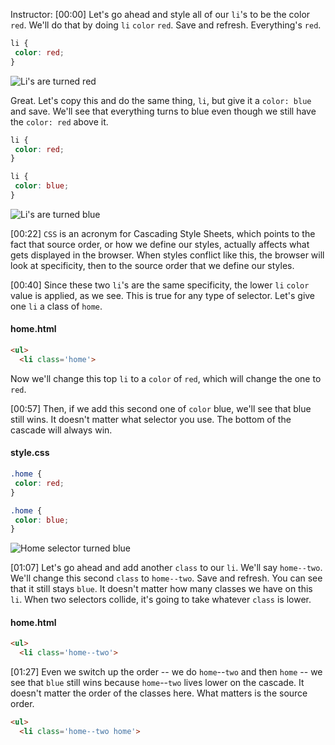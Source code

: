 Instructor: [00:00] Let's go ahead and style all of our `li`'s to be the color `red`. We'll do that by doing `li` `color` `red`. Save and refresh. Everything's `red`. 

```css
li {
 color: red;   
}
```
![Li's are turned red](https://res.cloudinary.com/dg3gyk0gu/image/upload/v1550792074/transcript-images/elements-using-the-cascade-li_s-turned-red.jpg)

Great. Let's copy this and do the same thing, `li`, but give it a `color: blue` and save. We'll see that everything turns to blue even though we still have the `color: red` above it.

```css
li {
 color: red;   
}

li {
 color: blue;   
}
```
![Li's are turned blue](https://res.cloudinary.com/dg3gyk0gu/image/upload/v1550792076/transcript-images/elements-using-the-cascade-Li_s-turned-blue.jpg)

[00:22] `CSS` is an acronym for Cascading Style Sheets, which points to the fact that source order, or how we define our styles, actually affects what gets displayed in the browser. When styles conflict like this, the browser will look at specificity, then to the source order that we define our styles.

[00:40] Since these two `li`'s are the same specificity, the lower `li` `color` value is applied, as we see. This is true for any type of selector. Let's give one `li` a class of `home`. 

#### home.html
```html
<ul>
  <li class='home'>
```
Now we'll change this top `li` to a `color` of `red`, which will change the one to `red`.

[00:57] Then, if we add this second one of `color` blue, we'll see that blue still wins. It doesn't matter what selector you use. The bottom of the cascade will always win.

#### style.css
```css
.home {
 color: red;   
}

.home {
 color: blue;   
}
```
![Home selector turned blue](https://res.cloudinary.com/dg3gyk0gu/image/upload/v1550792074/transcript-images/elements-using-the-cascade-home-selector-turned-blue.jpg)

[01:07] Let's go ahead and add another `class` to our `li`. We'll say `home--two`. We'll change this second `class` to `home--two`. Save and refresh. You can see that it still stays `blue`. It doesn't matter how many classes we have on this `li`. When two selectors collide, it's going to take whatever `class` is lower.

#### home.html
```html
<ul>
  <li class='home--two'>
```

[01:27] Even we switch up the order -- we do `home`--`two` and then `home` -- we see that `blue` still wins because `home`--`two` lives lower on the cascade. It doesn't matter the order of the classes here. What matters is the source order.

```html
<ul>
  <li class='home--two home'>
```
